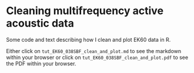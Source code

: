 # Cleaning multifrequency active acoustic data
Some code and text describing how I clean and plot EK60 data in R.

Either click on `tut_EK60_038SBF_clean_and_plot.md` to see the markdown within 
your browser or click on `tut_EK60_038SBF_clean_and_plot.pdf` to see the PDF 
within your browser.
